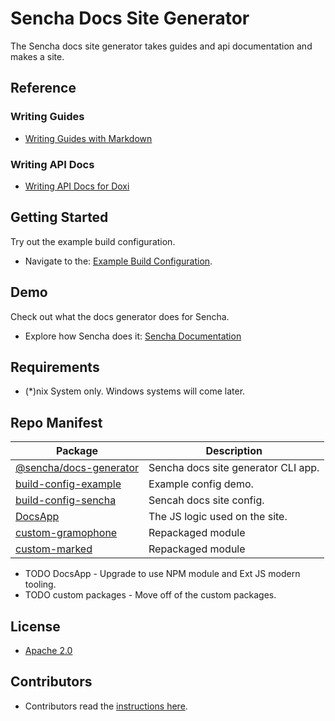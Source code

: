 # Sencha Docs Site Generator
The Sencha docs site generator takes guides and api documentation and makes a site. 

## Reference

### Writing Guides

* [Writing Guides with Markdown](https://github.com/sencha/docs/wiki)

### Writing API Docs

* [Writing API Docs for Doxi](https://github.com/sencha/docs/wiki) 


## Getting Started
Try out the example build configuration.

* Navigate to the: [Example Build Configuration](./packages/build-config-example).

## Demo
Check out what the docs generator does for Sencha.

* Explore how Sencha does it: [Sencha Documentation](https://docs.sencha.com)

## Requirements

* (*)nix System only. Windows systems will come later.

## Repo Manifest

| Package                                                  | Description                             |
|----------------------------------------------------------|-----------------------------------------|
| [@sencha/docs-generator](./packages/docs-generator)      | Sencha docs site generator CLI app.     |
| [build-config-example](./packages/build-config-example)  | Example config demo.                    |
| [build-config-sencha](./packages/build-config-sencha)    | Sencah docs site config.                |
| [DocsApp](./pakcages/DocsApp)                            | The JS logic used on the site.          |
| [custom-gramophone](./packages/custom-gramophone)        | Repackaged module                       |
| [custom-marked](./packages/custom-marked)                | Repackaged module                       |

* TODO DocsApp - Upgrade to use NPM module and Ext JS modern tooling. 
* TODO custom packages - Move off of the custom packages. 

## License

* [Apache 2.0](./LICENSE.md)

## Contributors

* Contributors read the [instructions here](./CONTRIBUTOR.md).

